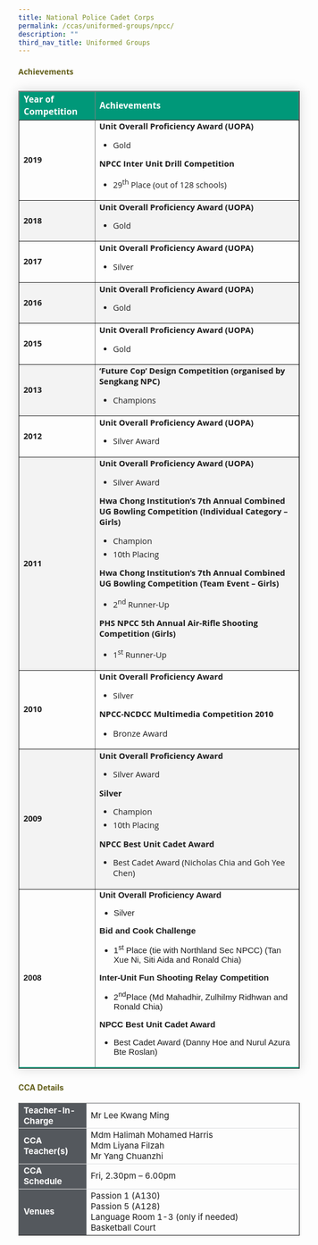 ```yaml
---
title: National Police Cadet Corps
permalink: /ccas/uniformed-groups/npcc/
description: ""
third_nav_title: Uniformed Groups
---
```

<h4 style="color:#635f1a;font-weight:bold;font-family:Open Sans;">Achievements</h4>

<table border="1" style="border-collapse: collapse;margin: 25px 0;font-size:14.5px;font-family: sans-serif;box-shadow: 0 0 20px rgba(0, 0, 0, 0.15);">
<thead style="background-color: #009879; font-weight: bold; font-size: 15.5px;">
			<tr>
				<td style="text-align:left;color:white;font-family:Open Sans;">Year of Competition</td>
				<td style="text-align:left;color:white;font-family:Open Sans;">Achievements</td>
			</tr>
</thead>
<tbody>

<tr>
				<td><strong style="font-family:Open Sans;">2019</strong></td>
				<td style="margin-bottom:5px;">
					<strong style="font-family:Open Sans;">Unit Overall Proficiency Award (UOPA)</strong>
					<br>
					<ul>
						<li style="font-family:Open Sans;margin-bottom:5px;">Gold</li>
					</ul>
					<strong style="font-family:Open Sans;">NPCC Inter Unit Drill Competition</strong>
					<br>
					<ul>
						<li style="font-family:Open Sans;margin-bottom:5px;">29<sup style="font-family:Open Sans;">th</sup> Place (out of 128 schools) </li>
					</ul>
				</td>
	</tr>
	
<tr style="background-color: #f3f3f3;">
				<td><strong style="font-family:Open Sans;">2018</strong></td>
				<td style="margin-bottom:5px;">
					<strong style="font-family:Open Sans;">Unit Overall Proficiency Award (UOPA)</strong>
					<br>
					<ul>
						<li style="margin-bottom:5px;font-family:Open Sans;">Gold</li>
					</ul>
				</td>
	</tr>
			
<tr>
				<td><strong style="font-family:Open Sans;">2017</strong></td>
				<td style="margin-bottom:5px;">
					<strong style="font-family:Open Sans;">Unit Overall Proficiency Award (UOPA)</strong>
					<br>
					<ul>
						<li style="font-family:Open Sans;margin-bottom:5px;">Silver</li>
					</ul>		
				</td>
	</tr>
						
<tr style="background-color: #f3f3f3;">
				<td><strong style="font-family:Open Sans;">2016</strong></td>
				<td style="margin-bottom:5px;">
					<strong style="font-family:Open Sans;">Unit Overall Proficiency Award (UOPA)</strong>
					<br>
					<ul>
						<li style="font-family:Open Sans;margin-bottom:5px;">Gold</li>
					</ul>
				</td>
	</tr>
			
<tr>
				<td><strong style="font-family:Open Sans;">2015</strong></td>
				<td style="margin-bottom:5px;">
					<strong style="font-family:Open Sans;">Unit Overall Proficiency Award (UOPA)</strong>
					<br>
					<ul>
						<li style="font-family:Open Sans;margin-bottom:5px;">Gold</li>
					</ul>
				</td>
			</tr>
	
<tr style="background-color: #f3f3f3;">
				<td><strong style="font-family:Open Sans;">2013</strong></td>
				<td style="margin-bottom:5px;">
					<strong style="font-family:Open Sans;">‘Future Cop’ Design Competition (organised by Sengkang NPC)</strong>
					<br>
					<ul>
						<li style="font-family:Open Sans;margin-bottom:5px;">Champions</li>
					</ul>
				</td>
	</tr>
			
<tr>
				<td><strong style="font-family:Open Sans;">2012</strong></td>
				<td style="margin-bottom:5px;">
					<strong style="font-family:Open Sans;">Unit Overall Proficiency Award (UOPA)</strong>
					<br>
					<ul>
						<li style="font-family:Open Sans;margin-bottom:5px;">Silver Award</li>
					</ul>
				</td>
</tr>
			
<tr style="background-color: #f3f3f3;">
				<td><strong style="font-family:Open Sans;">2011</strong></td>
				<td style="margin-bottom:5px;">
					<strong style="font-family:Open Sans;">Unit Overall Proficiency Award (UOPA)</strong>
					<br>
					<ul>
						<li style="font-family:Open Sans;margin-bottom:5px;">Silver Award</li>
					</ul>
					<strong style="font-family:Open Sans;">Hwa Chong Institution’s 7th Annual Combined UG Bowling Competition (Individual Category – Girls)</strong>
					<br>
					<ul>
						<li style="font-family:Open Sans;margin-bottom:5px;">Champion</li>
						<li style="font-family:Open Sans;margin-bottom:5px;">10th Placing</li>
					</ul>
					<strong style="font-family:Open Sans;">Hwa Chong Institution’s 7th Annual Combined UG Bowling Competition (Team Event – Girls)</strong>
					<br>
					<ul>
						<li style="font-family:Open Sans;margin-bottom:5px;">2<sup style="font-family:Open Sans;">nd</sup> Runner-Up</li>
					</ul>
					<strong style="font-family:Open Sans;">PHS NPCC 5th Annual Air-Rifle Shooting Competition (Girls)</strong>
					<br>
					<ul>
						<li style="font-family:Open Sans;margin-bottom:5px;">1<sup style="font-family:Open Sans;">st</sup> Runner-Up</li>
					</ul>
				</td>
</tr>
			
<tr>
				<td><strong style="font-family:Open Sans;">2010</strong></td>
				<td style="margin-bottom:5px;">
					<strong style="font-family:Open Sans;">Unit Overall Proficiency Award</strong>
					<br>
					<ul>
						<li style="font-family:Open Sans;margin-bottom:5px;">Silver</li>
					</ul>
					<strong style="font-family:Open Sans;">NPCC-NCDCC Multimedia Competition 2010</strong>
					<br>
					<ul>
						<li style="font-size:15px;margin-bottom:5px;font-family:Open Sans;">Bronze Award</li>
					</ul>
				</td>
</tr>

<tr style="background-color: #f3f3f3;">
				<td><strong style="font-family:Open Sans;">2009</strong></td>
				<td style="margin-bottom:5px;">
					<strong style="font-family:Open Sans;">Unit Overall Proficiency Award</strong>
					<br>
					<ul>
						<li style="font-family:Open Sans;margin-bottom:5px;">Silver Award</li>
					</ul>
					<strong style="font-family:Open Sans;">Silver</strong>
					<br>
					<ul>
						<li style="font-family:Open Sans;margin-bottom:5px;">Champion</li>
						<li style="font-family:Open Sans;margin-bottom:5px;">10th Placing</li>
					</ul>
					<strong style="font-family:Open Sans;">NPCC Best Unit Cadet Award</strong>
					<br>
					<ul>
						<li style="font-family:Open Sans;margin-bottom:5px;">Best Cadet Award (Nicholas Chia and Goh Yee Chen)</li>
					</ul>
				</td>
</tr>
			
<tr style="border-bottom: 2px solid #009879;">
				<td><strong>2008</strong></td>
				<td style="font-size:15px;margin-bottom:5px;">
					<strong>Unit Overall Proficiency Award</strong>
					<br>
					<ul>
						<li style="font-size:15px;margin-bottom:5px;">Silver</li>
					</ul>
					<strong>Bid and Cook Challenge</strong>
					<br>
					<ul>
						<li style="font-size:15px;margin-bottom:5px;">1<sup>st</sup> Place (tie with Northland Sec NPCC) (Tan Xue Ni, Siti Aida and Ronald Chia)</li>
					</ul>
					<strong>Inter-Unit Fun Shooting Relay Competition</strong>
					<br>
					<ul>
						<li style="font-size:15px;margin-bottom:5px;">2<sup>nd</sup>Place (Md Mahadhir, Zulhilmy Ridhwan and Ronald Chia)</li>
					</ul>
					<strong>NPCC Best Unit Cadet Award</strong>
					<br>
					<ul>
						<li style="font-size:15px;margin-bottom:5px;">Best Cadet Award (Danny Hoe and Nurul Azura Bte Roslan)</li>
					</ul>
				</td>
</tr>
</tbody>
</table>

<h4 style="color:#635f1a;font-weight:bold">CCA Details</h4>
<table border="1" style="width:100%;">
	<tbody>
		<tr>
			<td style="background-color: #54585d; font-weight: bold; font-size: 15px; border: 1px solid #54585d; color:white;border-bottom: 1px solid #dddddd;width:24%;">Teacher-In-Charge</td>
			<td style="border: 1px solid #dddfe1;font-size: 15px;">Mr Lee Kwang Ming</td>
		</tr>

<tr>
			<td style="background-color: #54585d; font-weight: bold; font-size: 15px; border: 1px solid #54585d;border-bottom: 1px solid #dddddd; color:white;">CCA Teacher(s)</td>
			<td style="border: 1px solid #dddfe1;font-size: 15px;">Mdm Halimah Mohamed Harris<br>Mdm Liyana Filzah<br>Mr Yang Chuanzhi</td>
		</tr>

<tr>
			<td style="background-color: #54585d; font-weight: bold; font-size: 15px; border: 1px solid #54585d; color:white;border-bottom: 1px solid #dddddd;">CCA Schedule</td>
			<td style="border: 1px solid #dddfe1;font-size: 15px;">Fri, 2.30pm – 6.00pm</td>
		</tr>
		
<tr>
			<td style="background-color: #54585d; font-weight: bold; font-size: 15px; border: 1px solid #54585d; color:white;">Venues</td>
			<td style="border: 1px solid #dddfe1;font-size: 15px;">Passion 1 (A130)<br>Passion 5 (A128)<br>Language Room 1-3 (only if needed)<br>Basketball Court</td>
		</tr>
</tbody>
	</table>